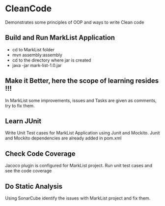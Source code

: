 # CleanCode
Demonstrates some principles of OOP and ways to write Clean code

## Build and Run MarkList Application
   * cd to MarkList folder
   * mvn assembly:assembly
   * cd to the directory where jar is created
   * java -jar mark-list-1.0.jar

## Make it Better, here the scope of learning resides !!!
In MarkList some improvements, issues and Tasks are given as comments, try to fix them.

## Learn JUnit
Write Unit Test cases for MarkList Application using Junit and Mockito.
Junit and Mockito dependencies are already added in pom.xml

## Check Code Coverage
Jacoco plugin is configured for MarkList project. Run unit test cases and see the code coverage

## Do Static Analysis
Using SonarCube identify the issues with MarkList project and fix them.